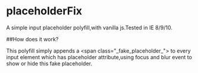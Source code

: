# placeholderFix

A simple input placeholder polyfill,with vanilla js.Tested in IE 8/9/10.

##How does it work?

This polyfill simply appends a &lt;span class="\_fake_placeholder\_"&gt; to every input element which has placeholder attribute,using focus and blur event to show or hide this fake placeholder.
